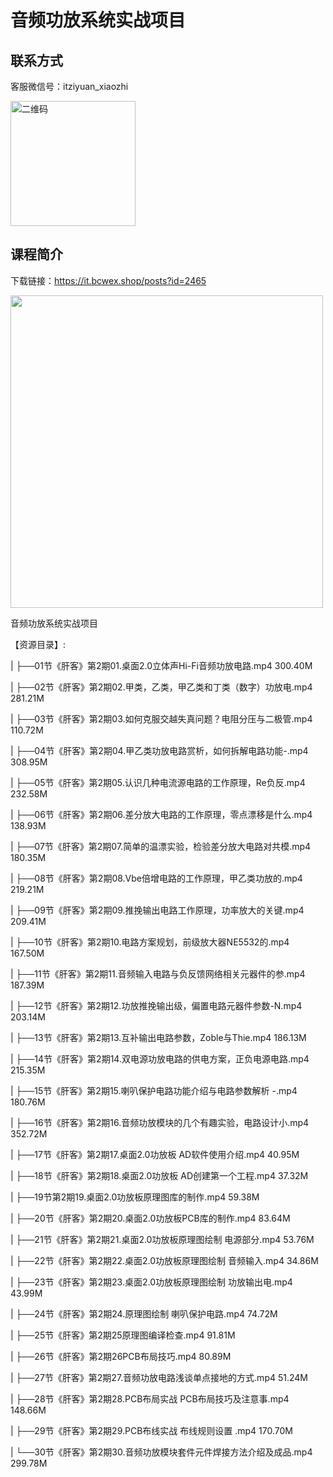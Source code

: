 # 音频功放系统实战项目

## 联系方式

客服微信号：itziyuan_xiaozhi

<img src="https://ziyuanyun.oss-cn-guangzhou.aliyuncs.com/common/20240614073449/666b82192834a.jpg" width="200" height="200" alt="二维码">

## 课程简介

下载链接：https://it.bcwex.shop/posts?id=2465

<img src="https://ziyuanyun.oss-cn-guangzhou.aliyuncs.com/yun/20240515184012/6644910c41197.jpg" width="500" alt="">

  音频功放系统实战项目



 【资源目录】:

 | ├──01节《肝客》第2期01.桌面2.0立体声Hi-Fi音频功放电路.mp4 300.40M

 | ├──02节《肝客》第2期02.甲类，乙类，甲乙类和丁类（数字）功放电.mp4 281.21M

 | ├──03节《肝客》第2期03.如何克服交越失真问题？电阻分压与二极管.mp4 110.72M

 | ├──04节《肝客》第2期04.甲乙类功放电路赏析，如何拆解电路功能-.mp4 308.95M

 | ├──05节《肝客》第2期05.认识几种电流源电路的工作原理，Re负反.mp4 232.58M

 | ├──06节《肝客》第2期06.差分放大电路的工作原理，零点漂移是什么.mp4 138.93M

 | ├──07节《肝客》第2期07.简单的温漂实验，检验差分放大电路对共模.mp4 180.35M

 | ├──08节《肝客》第2期08.Vbe倍增电路的工作原理，甲乙类功放的.mp4 219.21M

 | ├──09节《肝客》第2期09.推挽输出电路工作原理，功率放大的关键.mp4 209.41M

 | ├──10节《肝客》第2期10.电路方案规划，前级放大器NE5532的.mp4 167.50M

 | ├──11节《肝客》第2期11.音频输入电路与负反馈网络相关元器件的参.mp4 187.39M

 | ├──12节《肝客》第2期12.功放推挽输出级，偏置电路元器件参数-N.mp4 203.14M

 | ├──13节《肝客》第2期13.互补输出电路参数，Zoble与Thie.mp4 186.13M

 | ├──14节《肝客》第2期14.双电源功放电路的供电方案，正负电源电路.mp4 215.35M

 | ├──15节《肝客》第2期15.喇叭保护电路功能介绍与电路参数解析 -.mp4 180.76M

 | ├──16节《肝客》第2期16.音频功放模块的几个有趣实验，电路设计小.mp4 352.72M

 | ├──17节《肝客》第2期17.桌面2.0功放板 AD软件使用介绍.mp4 40.95M

 | ├──18节《肝客》第2期18.桌面2.0功放板 AD创建第一个工程.mp4 37.32M

 | ├──19节第2期19.桌面2.0功放板原理图库的制作.mp4 59.38M

 | ├──20节《肝客》第2期20.桌面2.0功放板PCB库的制作.mp4 83.64M

 | ├──21节《肝客》第2期21.桌面2.0功放板原理图绘制 电源部分.mp4 53.76M

 | ├──22节《肝客》第2期22.桌面2.0功放板原理图绘制 音频输入.mp4 34.86M

 | ├──23节《肝客》第2期23.桌面2.0功放板原理图绘制 功放输出电.mp4 43.99M

 | ├──24节《肝客》第2期24.原理图绘制 喇叭保护电路.mp4 74.72M

 | ├──25节《肝客》第2期25原理图编译检查.mp4 91.81M

 | ├──26节《肝客》第2期26PCB布局技巧.mp4 80.89M

 | ├──27节《肝客》第2期27.音频功放电路浅谈单点接地的方式.mp4 51.24M

 | ├──28节《肝客》第2期28.PCB布局实战 PCB布局技巧及注意事.mp4 148.66M

 | ├──29节《肝客》第2期29.PCB布线实战 布线规则设置 .mp4 170.70M

 | └──30节《肝客》第2期30.音频功放模块套件元件焊接方法介绍及成品.mp4 299.78M

  